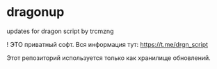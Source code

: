 # dragonup
updates for dragon script by trcmzng

! ЭТО приватный софт. 
  Вся информация тут: https://t.me/drgn_script

  Этот репозиторий используется только как хранилище обновлений.

